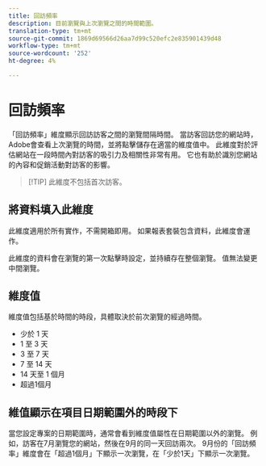 ```yaml
---
title: 回訪頻率
description: 目前瀏覽與上次瀏覽之間的時間範圍。
translation-type: tm+mt
source-git-commit: 1869d69566d26aa7d99c520efc2e835901439d48
workflow-type: tm+mt
source-wordcount: '252'
ht-degree: 4%

---
```



# 回訪頻率

「回訪頻率」維度顯示回訪訪客之間的瀏覽間隔時間。 當訪客回訪您的網站時，Adobe會查看上次瀏覽的時間，並將點擊儲存在適當的維度值中。 此維度對於評估網站在一段時間內對訪客的吸引力及相關性非常有用。 它也有助於識別您網站的內容和促銷活動對訪客的影響。

>[!TIP] 此維度不包括首次訪客。

## 將資料填入此維度

此維度適用於所有實作，不需開箱即用。 如果報表套裝包含資料，此維度會運作。

此維度的資料會在瀏覽的第一次點擊時設定，並持續存在整個瀏覽。 值無法變更中間瀏覽。

## 維度值

維度值包括基於時間的時段，具體取決於前次瀏覽的經過時間。

* 少於 1 天
* 1 至 3 天
* 3 至 7 天
* 7 至 14 天
* 14 天至 1 個月
* 超過1個月

## 維值顯示在項目日期範圍外的時段下

當您設定專案的日期範圍時，通常會看到維度值屬性在日期範圍以外的瀏覽。 例如，訪客在7月瀏覽您的網站，然後在9月的同一天回訪兩次。 9月份的「回訪頻率」維度會在「超過1個月」下顯示一次瀏覽，在「少於1天」下顯示一次瀏覽。